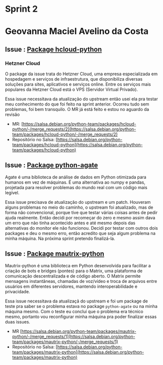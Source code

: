 # Sprint 2

# Geovanna Maciel Avelino da Costa

## Issue : [Package hcloud-python](https://salsa.debian.org/debian-brasil-team/docs/-/issues/366)

### Hetzner Cloud
O package da issue trata do Hetzner Cloud, uma empresa especializada em hospedagem e serviços de infraestrutura, que disponibiliza diversas soluções para sites, aplicativos e serviços online. Entre os serviços mais populares da Hetzner Cloud está o VPS (Servidor Virtual Privado).

Essa issue necessitava da atualização do upstream então usei ela pra testar meu conhecimento do que foi feito na sprint anterior. Ocorreu tudo sem problemas, foi bem transquilo. O MR já está feito e estou no aguardo da revisão

* MR: [https://salsa.debian.org/python-team/packages/hcloud-python/-/merge_requests/2](https://salsa.debian.org/python-team/packages/hcloud-python/-/merge_requests/2)
* Repositório no Salsa: [https://salsa.debian.org/python-team/packages/hcloud-python](https://salsa.debian.org/python-team/packages/hcloud-python)

## Issue : [Package python-agate](https://salsa.debian.org/debian-brasil-team/docs/-/issues/367)

Agate é uma biblioteca de análise de dados em Python otimizada para humanos em vez de máquinas. É uma alternativa ao numpy e pandas, projetada para resolver problemas do mundo real com um código mais legível.

Essa issue precisava de atualização do upstream e um patch. Houveram alguns problemas no meio do caminho, o upstream foi atualizado, mas de forma não convencional, porque tive que testar várias coisas antes de pedir ajuda realmente. Então decidi por recomeçar do zero e mesmo assim dava um erro que não tinha acontecido antes e até mesmo depois das alternativas do monitor ele não funcionou. Decidi por testar com outros dois packages e deu o mesmo erro, então acredito que seja algum problema na minha máquina. Na próxima sprint pretendo finalizá-la.

## Issue : [Package mautrix-python](https://salsa.debian.org/debian-brasil-team/docs/-/issues/374)

Mautrix-python é uma biblioteca em Python desenvolvida para facilitar a criação de bots e bridges (pontes) para o Matrix, uma plataforma de comunicação descentralizada e de código aberto. O Matrix permite mensagens instantâneas, chamadas de voz/vídeo e troca de arquivos entre usuários em diferentes servidores, mantendo interoperabilidade e privacidade.

Essa issue necessitava da atualizaçã do upstream e foi um package de teste pra saber se o problema estava no package ``python-agate`` ou na minha máquina mesmo. Com o teste eu concluí que o problema era técnico mesmo, portanto vou reconfigurar minha máquina pra poder finalizar essas duas issues.

* MR [https://salsa.debian.org/python-team/packages/mautrix-python/-/merge_requests/1](https://salsa.debian.org/python-team/packages/mautrix-python/-/merge_requests/1)
* Repositório no Salsa: [https://salsa.debian.org/python-team/packages/mautrix-python](https://salsa.debian.org/python-team/packages/mautrix-python)

